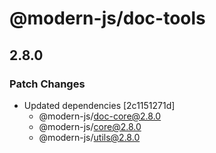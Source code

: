 # @modern-js/doc-tools

## 2.8.0

### Patch Changes

- Updated dependencies [2c1151271d]
  - @modern-js/doc-core@2.8.0
  - @modern-js/core@2.8.0
  - @modern-js/utils@2.8.0
